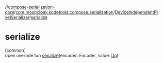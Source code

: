 //[compose-serialization-core](../../../index.md)/[com.mooncloak.kodetools.compose.serialization](../index.md)/[DeviceIndependentPixelSerializer](index.md)/[serialize](serialize.md)

# serialize

[common]\
open override fun [serialize](serialize.md)(encoder: Encoder, value: [Dp](https://developer.android.com/reference/kotlin/androidx/compose/ui/unit/Dp.html))
